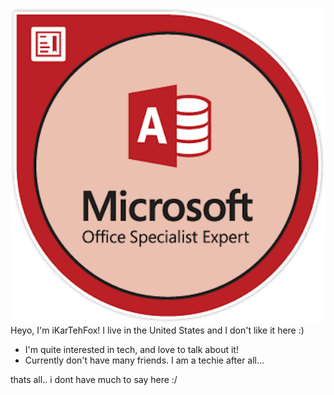 ![Microsoft Office Specialist: Microsoft Access Expert](https://github.com/iKarTehFox/iKarTehFox/blob/main/microsoft-office-specialist-microsoft-access-expert-office-2019.png)
Heyo, I'm iKarTehFox!
I live in the United States and I don't like it here :)

- I'm quite interested in tech, and love to talk about it!
- Currently don't have many friends. I am a techie after all...

thats all.. i dont have much to say here :/

<!---
iKarTehFox/iKarTehFox is a ✨ special ✨ repository because its `README.md` (this file) appears on your GitHub profile.
You can click the Preview link to take a look at your changes.
--->
